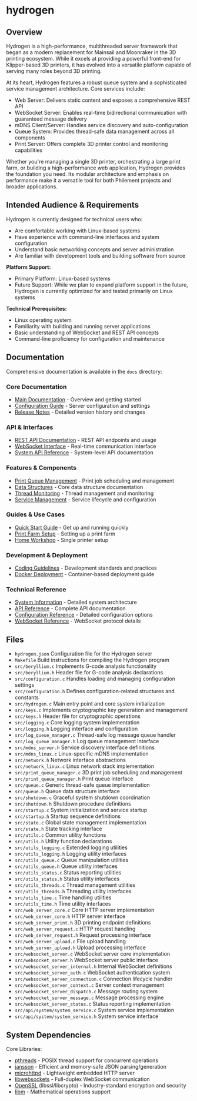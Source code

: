 # hydrogen

## Overview

Hydrogen is a high-performance, multithreaded server framework that began as a modern replacement for Mainsail and Moonraker in the 3D printing ecosystem. While it excels at providing a powerful front-end for Klipper-based 3D printers, it has evolved into a versatile platform capable of serving many roles beyond 3D printing.

At its heart, Hydrogen features a robust queue system and a sophisticated service management architecture. Core services include:

- Web Server: Delivers static content and exposes a comprehensive REST API
- WebSocket Server: Enables real-time bidirectional communication with guaranteed message delivery
- mDNS Client/Server: Handles service discovery and auto-configuration
- Queue System: Provides thread-safe data management across all components
- Print Server: Offers complete 3D printer control and monitoring capabilities

Whether you're managing a single 3D printer, orchestrating a large print farm, or building a high-performance web application, Hydrogen provides the foundation you need. Its modular architecture and emphasis on performance make it a versatile tool for both Philement projects and broader applications.

## Intended Audience & Requirements

Hydrogen is currently designed for technical users who:

- Are comfortable working with Linux-based systems
- Have experience with command-line interfaces and system configuration
- Understand basic networking concepts and server administration
- Are familiar with development tools and building software from source

**Platform Support:**

- Primary Platform: Linux-based systems
- Future Support: While we plan to expand platform support in the future, Hydrogen is currently optimized for and tested primarily on Linux systems

**Technical Prerequisites:**

- Linux operating system
- Familiarity with building and running server applications
- Basic understanding of WebSocket and REST API concepts
- Command-line proficiency for configuration and maintenance

## Documentation

Comprehensive documentation is available in the `docs` directory:

### Core Documentation
- [Main Documentation](docs/README.md) - Overview and getting started
- [Configuration Guide](docs/configuration.md) - Server configuration and settings
- [Release Notes](docs/release_notes.md) - Detailed version history and changes

### API & Interfaces
- [REST API Documentation](docs/api.md) - REST API endpoints and usage
- [WebSocket Interface](docs/web_socket.md) - Real-time communication interface
- [System API Reference](docs/api/system/system_info.md) - System-level API documentation

### Features & Components
- [Print Queue Management](docs/print_queue.md) - Print job scheduling and management
- [Data Structures](docs/data_structures.md) - Core data structure documentation
- [Thread Monitoring](docs/thread_monitoring.md) - Thread management and monitoring
- [Service Management](docs/service.md) - Service lifecycle and configuration

### Guides & Use Cases
- [Quick Start Guide](docs/guides/quick-start.md) - Get up and running quickly
- [Print Farm Setup](docs/guides/use-cases/print-farm.md) - Setting up a print farm
- [Home Workshop](docs/guides/use-cases/home-workshop.md) - Single printer setup

### Development & Deployment
- [Coding Guidelines](docs/coding_guidelines.md) - Development standards and practices
- [Docker Deployment](docs/deployment/docker.md) - Container-based deployment guide

### Technical Reference
- [System Information](docs/reference/system_info.md) - Detailed system architecture
- [API Reference](docs/reference/api.md) - Complete API documentation
- [Configuration Reference](docs/reference/configuration.md) - Detailed configuration options
- [WebSocket Reference](docs/reference/web_socket.md) - WebSocket protocol details

## Files

- `hydrogen.json` Configuration file for the Hydrogen server
- `Makefile` Build instructions for compiling the Hydrogen program
- `src/beryllium.c` Implements G-code analysis functionality
- `src/beryllium.h` Header file for G-code analysis declarations
- `src/configuration.c` Handles loading and managing configuration settings
- `src/configuration.h` Defines configuration-related structures and constants
- `src/hydrogen.c` Main entry point and core system initialization
- `src/keys.c` Implements cryptographic key generation and management
- `src/keys.h` Header file for cryptographic operations
- `src/logging.c` Core logging system implementation
- `src/logging.h` Logging interface and configuration
- `src/log_queue_manager.c` Thread-safe log message queue handler
- `src/log_queue_manager.h` Log queue management interface
- `src/mdns_server.h` Service discovery interface definitions
- `src/mdns_linux.c` Linux-specific mDNS implementation
- `src/network.h` Network interface abstractions
- `src/network_linux.c` Linux network stack implementation
- `src/print_queue_manager.c` 3D print job scheduling and management
- `src/print_queue_manager.h` Print queue interface
- `src/queue.c` Generic thread-safe queue implementation
- `src/queue.h` Queue data structure interface
- `src/shutdown.c` Graceful system shutdown coordination
- `src/shutdown.h` Shutdown procedure definitions
- `src/startup.c` System initialization and service startup
- `src/startup.h` Startup sequence definitions
- `src/state.c` Global state management implementation
- `src/state.h` State tracking interface
- `src/utils.c` Common utility functions
- `src/utils.h` Utility function declarations
- `src/utils_logging.c` Extended logging utilities
- `src/utils_logging.h` Logging utility interfaces
- `src/utils_queue.c` Queue manipulation utilities
- `src/utils_queue.h` Queue utility interfaces
- `src/utils_status.c` Status reporting utilities
- `src/utils_status.h` Status utility interfaces
- `src/utils_threads.c` Thread management utilities
- `src/utils_threads.h` Threading utility interfaces
- `src/utils_time.c` Time handling utilities
- `src/utils_time.h` Time utility interfaces
- `src/web_server_core.c` Core HTTP server implementation
- `src/web_server_core.h` HTTP server interface
- `src/web_server_print.h` 3D printing endpoint definitions
- `src/web_server_request.c` HTTP request handling
- `src/web_server_request.h` Request processing interface
- `src/web_server_upload.c` File upload handling
- `src/web_server_upload.h` Upload processing interface
- `src/websocket_server.c` WebSocket server core implementation
- `src/websocket_server.h` WebSocket server public interface
- `src/websocket_server_internal.h` Internal WebSocket definitions
- `src/websocket_server_auth.c` WebSocket authentication system
- `src/websocket_server_connection.c` Connection lifecycle handler
- `src/websocket_server_context.c` Server context management
- `src/websocket_server_dispatch.c` Message routing system
- `src/websocket_server_message.c` Message processing engine
- `src/websocket_server_status.c` Status reporting implementation
- `src/api/system/system_service.c` System service implementation
- `src/api/system/system_service.h` System service interface

## System Dependencies

Core Libraries:

- [pthreads](https://pubs.opengroup.org/onlinepubs/7908799/xsh/pthread.h.html) - POSIX thread support for concurrent operations
- [jansson](https://github.com/akheron/jansson) - Efficient and memory-safe JSON parsing/generation
- [microhttpd](https://www.gnu.org/software/libmicrohttpd/) - Lightweight embedded HTTP server
- [libwebsockets](https://github.com/warmcat/libwebsockets) - Full-duplex WebSocket communication
- [OpenSSL](https://www.openssl.org/) (libssl/libcrypto) - Industry-standard encryption and security
- [libm](https://www.gnu.org/software/libc/manual/html_node/Mathematics.html) - Mathematical operations support
